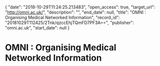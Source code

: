 {
  "date": "2018-10-29T11:24:25.213483", 
  "open_access": true, 
  "target_url": "http://omni.ac.uk/", 
  "description": "", 
  "end_date": null, 
  "title": "OMNI : Organising Medical Networked Information", 
  "record_id": "20181029T112425/2Tnk/qzccEhjTQmFD7PF3A==", 
  "publisher": "omni.ac.uk", 
  "start_date": null
}

# OMNI : Organising Medical Networked Information

